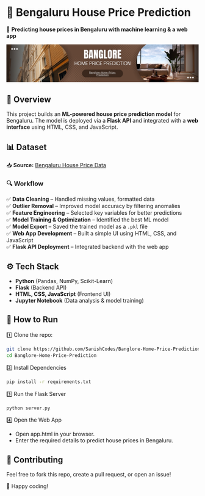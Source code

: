 
# 🏡 Bengaluru House Price Prediction  

🚀 **Predicting house prices in Bengaluru with machine learning & a web app**  

![Banner Image](images/banner.png)  

## 📌 Overview  
This project builds an **ML-powered house price prediction model** for Bengaluru. The model is deployed via a **Flask API** and integrated with a **web interface** using HTML, CSS, and JavaScript.  

## 📊 Dataset  
📥 **Source:** [Bengaluru House Price Data](https://www.kaggle.com/datasets/amitabhajoy/bengaluru-house-price-data)  

### 🔍 Workflow  
✅ **Data Cleaning** – Handled missing values, formatted data  
✅ **Outlier Removal** – Improved model accuracy by filtering anomalies  
✅ **Feature Engineering** – Selected key variables for better predictions  
✅ **Model Training & Optimization** – Identified the best ML model  
✅ **Model Export** – Saved the trained model as a `.pkl` file  
✅ **Web App Development** – Built a simple UI using HTML, CSS, and JavaScript  
✅ **Flask API Deployment** – Integrated backend with the web app  

## ⚙️ Tech Stack  
- **Python** (Pandas, NumPy, Scikit-Learn)  
- **Flask** (Backend API)  
- **HTML, CSS, JavaScript** (Frontend UI)  
- **Jupyter Notebook** (Data analysis & model training)  

## 🚀 How to Run  
1️⃣ Clone the repo:  
```bash
git clone https://github.com/SanishCodes/Banglore-Home-Price-Prediction.git
cd Banglore-Home-Price-Prediction
```

2️⃣ Install Dependencies
```bash
pip install -r requirements.txt
```

3️⃣ Run the Flask Server
```bash
python server.py
```

4️⃣ Open the Web App
- Open app.html in your browser.
- Enter the required details to predict house prices in Bengaluru.

## 🤝 Contributing
Feel free to fork this repo, create a pull request, or open an issue!

🚀 Happy coding!
